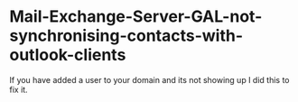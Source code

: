 # Mail-Exchange-Server-GAL-not-synchronising-contacts-with-outlook-clients
If you have added a user to your domain and its not showing up I did this to fix it.
